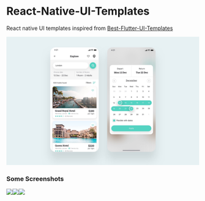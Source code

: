 # React-Native-UI-Templates

React native UI templates inspired from [Best-Flutter-UI-Templates](https://github.com/mitesh77/Best-Flutter-UI-Templates)

![Image](react_native_UI_Templates/res/hotel/hotel_booking.png)

### Some Screenshots

<img src="images/hotel.gif" height="300em"><img src="images/custom_drawer.gif" height="300em"><img src="images/app_tour_darkMode.gif" height="300em" />
